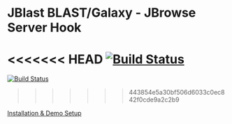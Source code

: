 # JBlast BLAST/Galaxy - JBrowse Server Hook

<<<<<<< HEAD
[![Build Status](https://travis-ci.org/gmod/jblast-jbconnect-hook.svg?branch=master)](https://travis-ci.orggmod/jblast-jbconnect-hook)
=======
[![Build Status](https://travis-ci.org/enuggetry/jblast-jbconnect-hook.svg?branch=master)](https://travis-ci.org/enuggetry/jblast-jbconnect-hook)
>>>>>>> 443854e5a30bf506d6033c0ec842f0cde9a2c2b9

[Installation & Demo Setup](http://jblast.readthedocs.io/en/latest/)





